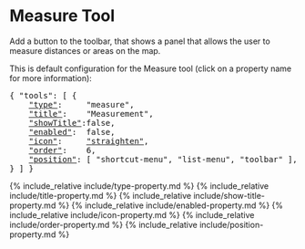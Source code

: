 # Measure Tool

Add a button to the toolbar, that shows a panel that allows the user to measure distances or areas on the map.

This is default configuration for the Measure tool (click on a property name for more information):
<pre>
{ "tools": [ {
    <a href="#type-property"     >"type"</a>:     "measure",
    <a href="#title-property"    >"title"</a>:    "Measurement",
    <a href="#showtitle-property">"showTitle"</a>:false,
    <a href="#enabled-property"  >"enabled"</a>:  false,
    <a href="#icon-property"     >"icon"</a>:     <a href="https://material.io/tools/icons/?icon=help" target="material">"straighten"</a>,
    <a href="#order-property"    >"order"</a>:    6,
    <a href="#position-property" >"position"</a>: [ "shortcut-menu", "list-menu", "toolbar" ],
} ] }
</pre>

{% include_relative include/type-property.md %}
{% include_relative include/title-property.md %}
{% include_relative include/show-title-property.md %}
{% include_relative include/enabled-property.md %}
{% include_relative include/icon-property.md %}
{% include_relative include/order-property.md %}
{% include_relative include/position-property.md %}
